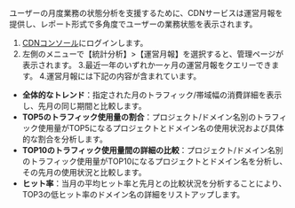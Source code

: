 
ユーザーの月度業務の状態分析を支援するために、CDNサービスは運営月報を提供し、レポート形式で多角度でユーザーの業務状態を表示されます。
1. [CDNコンソール](https://console.cloud.tencent.com/cdn)にログインします。
2. 左側のメニューで【統計分析】>【運営月報】を選択すると、管理ページが表示されます。
3.最近一年のいずれか一ヶ月の運営月報をクエリーできます。
4.運営月報には下記の内容が含まれています。
 + **全体的なトレンド**：指定された月のトラフィック/帯域幅の消費詳細を表示し、先月の同じ期間と比較します。
 + **TOP5のトラフィック使用量の割合**：プロジェクト/ドメイン名別のトラフィック使用量がTOP5になるプロジェクトとドメイン名の使用状況および具体的な割合を分析します。
 + **TOP10のトラフィック使用量間の詳細の比較**：プロジェクト/ドメイン名別のトラフィック使用量がTOP10になるプロジェクトとドメイン名を分析し、その先月の使用状況と比較します。
 + **ヒット率**：当月の平均ヒット率と先月との比較状況を分析することにより、TOP3の低ヒット率のドメイン名の詳細をリストアップします。
